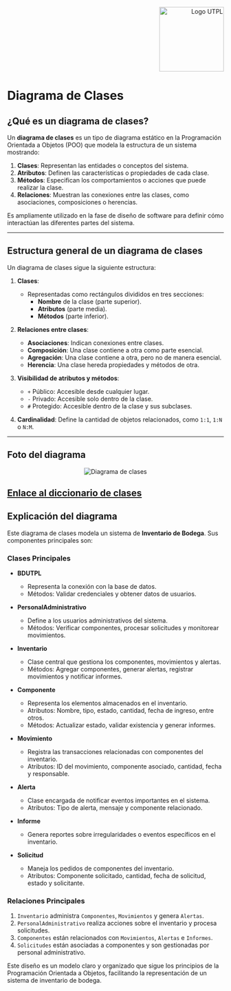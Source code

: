 <p align="right">
  <img src="https://i.postimg.cc/13qQdqZs/utpllogo.png" alt="Logo UTPL" width="150"/>
</p>

# Diagrama de Clases

## ¿Qué es un diagrama de clases?

Un **diagrama de clases** es un tipo de diagrama estático en la Programación Orientada a Objetos (POO) que modela la estructura de un sistema mostrando:  
1. **Clases**: Representan las entidades o conceptos del sistema.  
2. **Atributos**: Definen las características o propiedades de cada clase.  
3. **Métodos**: Especifican los comportamientos o acciones que puede realizar la clase.  
4. **Relaciones**: Muestran las conexiones entre las clases, como asociaciones, composiciones o herencias.

Es ampliamente utilizado en la fase de diseño de software para definir cómo interactúan las diferentes partes del sistema.

---

## Estructura general de un diagrama de clases

Un diagrama de clases sigue la siguiente estructura:

1. **Clases**:  
   - Representadas como rectángulos divididos en tres secciones:  
     - **Nombre** de la clase (parte superior).  
     - **Atributos** (parte media).  
     - **Métodos** (parte inferior).  

2. **Relaciones entre clases**:  
   - **Asociaciones**: Indican conexiones entre clases.  
   - **Composición**: Una clase contiene a otra como parte esencial.  
   - **Agregación**: Una clase contiene a otra, pero no de manera esencial.  
   - **Herencia**: Una clase hereda propiedades y métodos de otra.  

3. **Visibilidad de atributos y métodos**:  
   - `+` Público: Accesible desde cualquier lugar.  
   - `-` Privado: Accesible solo dentro de la clase.  
   - `#` Protegido: Accesible dentro de la clase y sus subclases.  

4. **Cardinalidad**: Define la cantidad de objetos relacionados, como `1:1`, `1:N` o `N:M`.

---

## Foto del diagrama

<p align="center">
  <img src="https://i.postimg.cc/vHw4YfG2/Inventario-de-Bodega-Diagrama-de-clases.png" alt="Diagrama de clases"/>
</p>

## [Enlace al diccionario de clases](https://utpl-my.sharepoint.com/:x:/g/personal/hlchuquimarca_utpl_edu_ec/Ef4Q6vqcT6ZIkBWhR8b88AsBFVgr6-DH5vroV6cvmuYZhQ?e=caQLEj)

## Explicación del diagrama

Este diagrama de clases modela un sistema de **Inventario de Bodega**. Sus componentes principales son:

### Clases Principales

- **BDUTPL**  
  - Representa la conexión con la base de datos.  
  - Métodos: Validar credenciales y obtener datos de usuarios.

- **PersonalAdministrativo**  
  - Define a los usuarios administrativos del sistema.  
  - Métodos: Verificar componentes, procesar solicitudes y monitorear movimientos.

- **Inventario**  
  - Clase central que gestiona los componentes, movimientos y alertas.  
  - Métodos: Agregar componentes, generar alertas, registrar movimientos y notificar informes.

- **Componente**  
  - Representa los elementos almacenados en el inventario.  
  - Atributos: Nombre, tipo, estado, cantidad, fecha de ingreso, entre otros.  
  - Métodos: Actualizar estado, validar existencia y generar informes.

- **Movimiento**  
  - Registra las transacciones relacionadas con componentes del inventario.  
  - Atributos: ID del movimiento, componente asociado, cantidad, fecha y responsable.

- **Alerta**  
  - Clase encargada de notificar eventos importantes en el sistema.  
  - Atributos: Tipo de alerta, mensaje y componente relacionado.

- **Informe**  
  - Genera reportes sobre irregularidades o eventos específicos en el inventario.

- **Solicitud**  
  - Maneja los pedidos de componentes del inventario.  
  - Atributos: Componente solicitado, cantidad, fecha de solicitud, estado y solicitante.

### Relaciones Principales

1. `Inventario` administra `Componentes`, `Movimientos` y genera `Alertas`.  
2. `PersonalAdministrativo` realiza acciones sobre el inventario y procesa solicitudes.  
3. `Componentes` están relacionados con `Movimientos`, `Alertas` e `Informes`.  
4. `Solicitudes` están asociadas a componentes y son gestionadas por personal administrativo.

Este diseño es un modelo claro y organizado que sigue los principios de la Programación Orientada a Objetos, facilitando la representación de un sistema de inventario de bodega.
